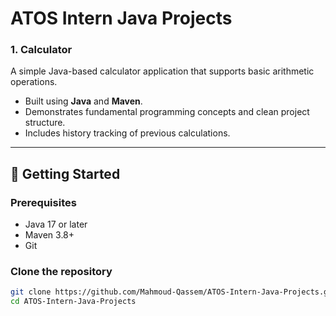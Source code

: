 # ATOS Intern Java Projects


### 1. Calculator
A simple Java-based calculator application that supports basic arithmetic operations.  
- Built using **Java** and **Maven**.  
- Demonstrates fundamental programming concepts and clean project structure.  
- Includes history tracking of previous calculations.

---

## 🚀 Getting Started

### Prerequisites
- Java 17 or later
- Maven 3.8+
- Git

### Clone the repository
```bash
git clone https://github.com/Mahmoud-Qassem/ATOS-Intern-Java-Projects.git
cd ATOS-Intern-Java-Projects
